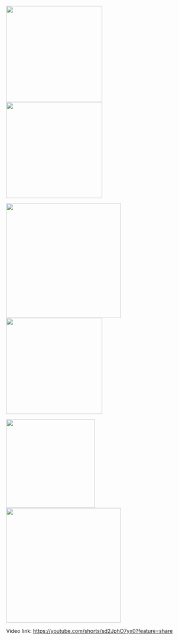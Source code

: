 <img src="https://user-images.githubusercontent.com/69320369/212188582-7eac9156-ba3f-4742-86e2-83f83606a96d.jpg" width="260"> <img src="https://user-images.githubusercontent.com/69320369/212188659-b47eb2fe-46a2-4aa8-a8b2-9ce6788005d8.jpg" width="260"> <br>

<img src="https://user-images.githubusercontent.com/69320369/212188782-6a1cd817-fa18-40fe-960f-6e359b4f7ae9.jpg" width="310"> <img src="https://user-images.githubusercontent.com/69320369/212189516-aae9beab-6cbf-4e1d-940c-1b494ff8f04d.jpg" width="260"> <br>

<img src="https://user-images.githubusercontent.com/69320369/212190000-3097b389-56a6-419b-8a39-487d24588826.jpg" width="240"> <img src="https://github.com/patron02/iron-man-helmet/assets/69320369/27edafd7-ab15-4ccf-83db-dd9651c21772" width="310"> <br>

Video link: https://youtube.com/shorts/sd2JphO7yx0?feature=share



